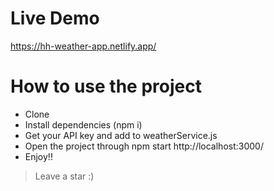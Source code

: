 # Live Demo
   https://hh-weather-app.netlify.app/

# How to use the project

- Clone
- Install dependencies (npm i)
- Get your API key and add to weatherService.js
- Open the project through npm start http://localhost:3000/
- Enjoy!!

> Leave a star :)
